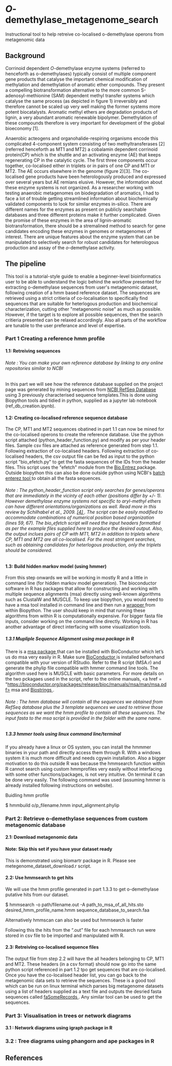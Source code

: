 # <i>O</i>-demethylase_metagenome_search
Instructional tool to help retreive co-localised o-demethylase operons from metagenomic data

## Background
Corrinoid dependent <i>O</i>-demethylase enzyme systems (referred to henceforth as o-demethylases) typically consist of multiple component gene products that catalyse the important chemical modification of methylation and demethylation of aromatic ether compounds. They present a compelling biotransformation alternative to the more common S-adenosyl-methionine (SAM) dependent methyl transfer systems which catalyse the same process (as depicted in figure 1) irreversibly and therefore cannot be scaled up very well making the former systems more potent biocatalysts. Aromatic methyl ethers are degradation products of lignin, a very abundant aromatic renewable bipolymer. Demethylation of these compounds therefore is very important for development of the global bioeconomy [1].

Anaerobic acteogens and organohalide-respiring organisms encode this complicated 4-component system consisting of two methyltransferases [2] (referred henceforth as MT1 and MT2) a cobalamin dependent corrinoid protein(CP) which is the shuttle and an activating enzyme (AE) that keeps regenerating CP in the catalytic cycle. The first three components occur together, co-localised either in triplets or in pairs of one CP and MT1 or MT2. The AE occurs elsewhere in the genome (figure 2)[3]. The co-localised gene products have been heterologously produced and expressed over several years but AE remians elusive. However, the information about these enzyme systems is not organized. As a researcher working with testing anaerobic metagenomes on biodegradation of aromatics, I had to face a lot of trouble getting streamlined information about biochemically validated components to look for similar enzymes in-silico. There are different names for the enzymes as present on publicly searchable databases and three different proteins make it further complicated. Given the promise of these enzymes in the area of lignin-aromatic biotransformation, there should be a stremalined method to search for gene candidates encoding these enzymes in genomes or metagenomes of interest. There are unique features about the enzyme system that can be manipulated to selectively search for robust candidates for heterologous production and assay of the <i>o</i>-demethylase activity.

## The pipeline 

This tool is a tutorial-style guide to enable a beginner-level bioinformatics user to be able to understand the logic behind the workflow presented for extracting o-demethylase sequences from user's metagenomic dataset, following creation of a hmm based reference dataset. The sequences are retrieved using a strict critieria of co-localisation to specifically find sequences that are suitable for heterlogous production and biochemical characterization, cutting other "metagenomic noise" as much as possible. However, if the target is to explore all possible sequences, then the search critieria presented can be relaxed accordingly. Also all parts of the workflow are tunable to the user preferance and level of expertise.

### Part 1 Creating a reference hmm profile

#### 1.1: Retreiving sequences

###### Note : You can make your own reference database by linking to any online repositories similar to NCBI  

In this part we will see how the reference database supplied on the project page was generated by mining sequences from <a href = "https://www.ncbi.nlm.nih.gov/refseq/"> NCBI RefSeq Database </a> using 3 previously characterised sequence templates.This is done using Biopython tools and tidied in python, supplied as a jupyter lab notebook (ref_db_creation.ipynb).

#### 1.2: Creating co-localised reference sequence database

The CP, MT1 and MT2 sequences obatined in part 1.1 can now be mined for the co-localised operons to create the reference database. Use the python script attached (python_header_function.py) and modify as per your header files. Sample csv files are attached as reference generated from step 1.1. Following extraction of co-localised headers. Following extraction of co-localised headers, the csv output file can be fed as input to the python script "bio_efetch.py" to get the fasta sequences of the IDs from the header files. This script uses the "efetch" module from the <a href = "https://biopython.org/docs/1.75/api/Bio.Entrez.html"> Bio.Entrez </a> package. Outside biopython this can also be done outside python using NCBI's <a href = "https://www.ncbi.nlm.nih.gov/sites/batchentrez"> batch enterez tool </a> to obtain all the fasta sequences.

###### Note : The python_header_function script only searches for genes/operons that are immediately in the vicinty of each other (positions differ by +/- 1). However demethylase enzyme systems not specific to aryl-methyl ethers can have different orientations/organizations as well. Read more in this review by Schilhabel et al., 2009. <a href = "https://jb.asm.org/content/191/2/588">[4] </a>. The script can be easily modified to accommodate combinations of numerical position based organization (lines 59, 67). The bio_efetch script will need the input headers formatted as per the example files supplied here to produce the desired output. Also, the output inclues pairs of CP with MT1, MT2 in addition to triplets where CP, MT1 and MT2 are all co-localised. For the most stringent searches, such as obtaining candidates for heterlogous production, only the triplets should be considered.

#### 1.3: Build hidden markov model (using hmmer)

From this step onwards we will be working in mostly R and a little in command line (for hidden markov model generation). The bioconductor software in R has packages that allow for constructing and working with multiple sequence alignments (msa) directly using well-known algorithms such as ClustalW and MUSCLE. To keep use biopython, you would need to have a msa tool installed in command line and then run a <a href = "http://biopython.org/DIST/docs/tutorial/Tutorial.html#sec92"> wrapper </a> from within Biopython. The user should keep in mind that running these algorithms from within R is computationally expensive. For bigger fasta file inputs, consider working on the command line directly. Working in R has another advantage of direct interfacing with some visualization tools.

##### 1.3.1 Mupliple Sequence Alignment using msa package in R

There is a <a href = "https://bioconductor.org/packages/release/bioc/html/msa.html"> msa package </a> that can be installed with BioConductor which let’s us do msa very easily in R. Make sure <a href = "https://bioconductor.org/install/"> BioConductor </a> is installed beforehand compatible with your version of RStudio. Refer to the R script (MSA.r) and generate the phylip file compatible with hmmer command line tools. The algorithm used here is MUSCLE with basic parameters. For more details on the two pckagaes used in the script, refer to the online manuals, <a href = "https://bioconductor.org/packages/release/bioc/manuals/msa/man/msa.pdf> msa </a> and <a href= "https://bioconductor.org/packages/release/bioc/vignettes/Biostrings/inst/doc/MultipleAlignments.pdf"> Biostrings </a>.

###### Note : The hmm database will contain all the sequences we obtained from RefSeq database plus the 3 template sequences we used to retrieve those sequences as we want the hmm profile to contain all these sequences. The input fasta to the msa script is provided in the folder with the same name. 

##### 1.3.3 hmmer tools using linux command line/terminal

If you already have a linux or OS system, you can install the hmmmer binaries in your path and directly access them through R. With a windows system it is much more difficult and needs cgywin installation. Also a bigger motivation to do this outside R was because the hmmsearch function within R cannot search using custom hmmprofiles very easily without interfacing with some other functions/packages, is not very intuitive. On terminal it can be done very easily. The following command was used (assuming hmmer is already installed following instructions on website).

Buidling hmm profile

$ hmmbuild o/p_filename.hmm input_alignment.phylip

### Part 2: Retrieve o-demethylase sequences from custom metagenomic database

#### 2.1: Download metagenomic data

#### Note: Skip this set if you have your dataset ready

This is demonstrated using biomartr package in R. Please see metegenome_dataset_download.r script.

#### 2.2: Use hmmsearch to get hits

We will use the hmm profile generated in part 1.3.3 to get o-demethylase putative hits from our dataset.

$ hmmsearch -o path/filename.out -A path_to_msa_of_all_hits.sto desired_hmm_profile_name.hmm sequence_database_to_search.faa

Alternatively hmmscan can also be used but hmmsearch is faster

Following this the hits from the “.out” file for each hmmsearch run were stored in csv file to be imported and manipulated with R. 

#### 2.3: Retreiving co-localised sequence files

The output file from step 2.2 will have the all headers belonging to CP, MT1 and MT2. These headers (in a csv format) should now go into the same python script referenced in part 1.2 tpo get sequences that are co-localised. Once you have the co-localised header list, you can go back to the metagenomic data sets to retrieve the sequences. These is a good tool which can be run on linux terminal which parses big metagenome datasets using a list of headers supplied as a text file and outputs the desried fasta sequences called <a href = "https://github.com/santiagosnchez/faSomeRecords"> faSomeRecords </a>. Any similar tool can be used to get the sequences.

### Part 3: Visualisation in trees or network diagrams

#### 3.1 : Network diagrams using igraph package in R


### 3.2 : Tree diagrams using phangorn and ape packages in R


## References
